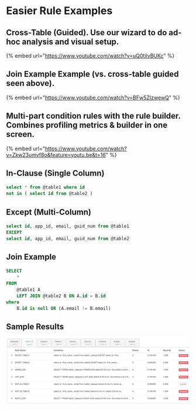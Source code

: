 # Easier Rule Examples

## Cross-Table \(Guided\).  Use our wizard to do ad-hoc analysis and visual setup.

{% embed url="https://www.youtube.com/watch?v=uQ0tilvBUKc" %}

## Join Example Example \(vs. cross-table guided seen above\).

{% embed url="https://www.youtube.com/watch?v=BFw5ZIzwewQ" %}

## Multi-part condition rules with the rule builder.  Combines profiling metrics & builder in one screen.

{% embed url="https://www.youtube.com/watch?v=Zkw23umvf8o&feature=youtu.be&t=16" %}

## In-Clause \(Single Column\)

```sql
select * from @table1 where id 
not in ( select id from @table2 )
```

## Except \(Multi-Column\) 

```sql
select id, app_id, email, guid_num from @table1
EXCEPT
select id, app_id, email, guid_num from @table2
```

## Join Example

```sql
SELECT
    *
FROM
    @table1 A
    LEFT JOIN @table2 B ON A.id = B.id
where
    B.id is null OR (A.email != B.email)
```

## Sample Results

![](../../.gitbook/assets/image%20%2855%29.png)

